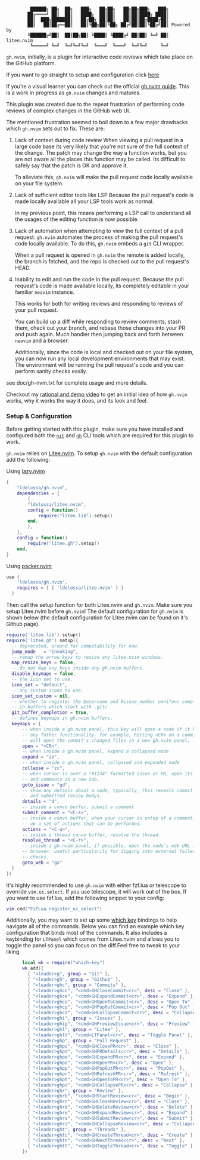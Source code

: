              ██████╗ ██╗  ██╗   ███╗   ██╗██╗   ██╗██╗███╗   ███╗
            ██╔════╝ ██║  ██║   ████╗  ██║██║   ██║██║████╗ ████║
            ██║  ███╗███████║   ██╔██╗ ██║██║   ██║██║██╔████╔██║
            ██║   ██║██╔══██║   ██║╚██╗██║╚██╗ ██╔╝██║██║╚██╔╝██║ Powered by
            ╚██████╔╝██║  ██║██╗██║ ╚████║ ╚████╔╝ ██║██║ ╚═╝ ██║ litee.nvim
             ╚═════╝ ╚═╝  ╚═╝╚═╝╚═╝  ╚═══╝  ╚═══╝  ╚═╝╚═╝     ╚═╝


`gh.nvim`, initially, is a plugin for interactive code reviews which take place
on the GitHub platform.

If you want to go straight to setup and configuration click [here](#setup--configuration)

If you're a visual learner you can check out the official [gh.nvim guide](https://who.ldelossa.is/posts/gh-nvim/). 
This is a work in progress as ``gh.nvim`` changes and matures.

This plugin was created due to the repeat frustration of performing code reviews
of complex changes in the GitHub web UI.

The mentioned frustration seemed to boil down to a few major drawbacks which `gh.nvim`
sets out to fix. These are:

1) Lack of context during code review
    When viewing a pull request in a large code base its very likely that you're
    not sure of the full context of the change. The patch may change the way a
    function works, but you are not aware all the places this function may be
    called. Its difficult to safely say that the patch is OK and approve it.

    To alleviate this, `gh.nvim` will make the pull request code locally available
    on your file system.

2) Lack of sufficient editor tools like LSP
    Because the pull request's code is made locally available all your LSP tools
    work as normal.

    In my previous point, this means performing a LSP call to understand all the
    usages of the editing function is now possible.

3) Lack of automation when attempting to view the full context of a pull request.
    `gh.nvim` automates the process of making the pull request's code locally available.
    To do this, `gh.nvim` embeds a `git` CLI wrapper.

    When a pull request is opened in `gh.nvim` the remote is added locally, the
    branch is fetched, and the repo is checked out to the pull request's HEAD.

4) Inability to edit and run the code in the pull request.
    Because the pull request's code is made available locally, its completely
    editable in your familiar `neovim` instance.

    This works for both for writing reviews and responding to reviews of your
    pull request.

    You can build up a diff while responding to review comments, stash them,
    check out your branch, and rebase those changes into your PR and push again.
    Much handier then jumping back and forth between `neovim` and a browser.

    Additionally, since the code is local and checked out on your file system,
    you can now run any local development environments that may exist. The
    environment will be running the pull request's code and you can perform sanity
    checks easily.

see doc/gh-nvm.txt for complete usage and more details.

Checkout my [rational and demo video](https://youtu.be/hhrWwYfMK1I) to get an initial idea
of how `gh.nvim` works, why it works the way it does, and its look and feel.

### Setup & Configuration

Before getting started with this plugin, make sure you have installed and configured both
the [`git`](https://git-scm.com/) and [`gh`](https://github.com/cli/cli) CLI tools which
are required for this plugin to work.


`gh.nvim` relies on [Litee.nvim](https://github.com/ldelossa/litee.nvim). To setup `gh.nvim`
with the default configuration add the following:

Using [lazy.nvim](https://github.com/folke/lazy.nvim)

```lua
{
    "ldelossa/gh.nvim",
    dependencies = {
        {
        "ldelossa/litee.nvim",
        config = function()
            require("litee.lib").setup()
        end,
        },
    },
    config = function()
        require("litee.gh").setup()
    end,
}

```

Using [packer.nvim](https://github.com/wbthomason/packer.nvim)

```lua
use {
    'ldelossa/gh.nvim',
    requires = { { 'ldelossa/litee.nvim' } }
  }
```

Then call the setup function for both Litee.nvim and `gh.nvim`. Make sure you setup
Litee.nvim before `gh.nvim`! The default configuration for `gh.nvim` is shown below (the
default configuration for Litee.nvim can be found on it's Github page).

```lua
require('litee.lib').setup()
require('litee.gh').setup({
  -- deprecated, around for compatability for now.
  jump_mode   = "invoking",
  -- remap the arrow keys to resize any litee.nvim windows.
  map_resize_keys = false,
  -- do not map any keys inside any gh.nvim buffers.
  disable_keymaps = false,
  -- the icon set to use.
  icon_set = "default",
  -- any custom icons to use.
  icon_set_custom = nil,
  -- whether to register the @username and #issue_number omnifunc completion
  -- in buffers which start with .git/
  git_buffer_completion = true,
  -- defines keymaps in gh.nvim buffers.
  keymaps = {
      -- when inside a gh.nvim panel, this key will open a node if it has
      -- any futher functionality. for example, hitting <CR> on a commit node
      -- will open the commit's changed files in a new gh.nvim panel.
      open = "<CR>",
      -- when inside a gh.nvim panel, expand a collapsed node
      expand = "zo",
      -- when inside a gh.nvim panel, collpased and expanded node
      collapse = "zc",
      -- when cursor is over a "#1234" formatted issue or PR, open its details
      -- and comments in a new tab.
      goto_issue = "gd",
      -- show any details about a node, typically, this reveals commit messages
      -- and submitted review bodys.
      details = "d",
      -- inside a convo buffer, submit a comment
      submit_comment = "<C-s>",
      -- inside a convo buffer, when your cursor is ontop of a comment, open
      -- up a set of actions that can be performed.
      actions = "<C-a>",
      -- inside a thread convo buffer, resolve the thread.
      resolve_thread = "<C-r>",
      -- inside a gh.nvim panel, if possible, open the node's web URL in your
      -- browser. useful particularily for digging into external failed CI
      -- checks.
      goto_web = "gx"
  }
})
```

It's highly recommended to use `gh.nvim` with either fzf.lua or telescope to override
`vim.ui.select`. If you use telescope, it will work out of the box. If you want to use
fzf.lua, add the following snippet to your config:

```lua
vim.cmd("FzfLua register_ui_select")
```

Additionally, you may want to set up some [which
key](https://github.com/folke/which-key.nvim) bindings to help navigate all of the
commands. Below you can find an example which key configuration that binds most of the
commands. It also includes a keybinding for `LTPanel` which comes from Litee.nvim and
allows you to toggle the panel so you can focus on the diff.Feel free to tweak to your
liking.

```lua
      local wk = require("which-key")
      wk.add({
        { "<leader>g", group = "Git" },
        { "<leader>gh", group = "Github" },
        { "<leader>ghc", group = "Commits" },
        { "<leader>ghcc", "<cmd>GHCloseCommit<cr>", desc = "Close" },
        { "<leader>ghce", "<cmd>GHExpandCommit<cr>", desc = "Expand" },
        { "<leader>ghco", "<cmd>GHOpenToCommit<cr>", desc = "Open To" },
        { "<leader>ghcp", "<cmd>GHPopOutCommit<cr>", desc = "Pop Out" },
        { "<leader>ghcz", "<cmd>GHCollapseCommit<cr>", desc = "Collapse" },
        { "<leader>ghi", group = "Issues" },
        { "<leader>ghip", "<cmd>GHPreviewIssue<cr>", desc = "Preview" },
        { "<leader>ghl", group = "Litee" },
        { "<leader>ghlt", "<cmd>LTPanel<cr>", desc = "Toggle Panel" },
        { "<leader>ghp", group = "Pull Request" },
        { "<leader>ghpc", "<cmd>GHClosePR<cr>", desc = "Close" },
        { "<leader>ghpd", "<cmd>GHPRDetails<cr>", desc = "Details" },
        { "<leader>ghpe", "<cmd>GHExpandPR<cr>", desc = "Expand" },
        { "<leader>ghpo", "<cmd>GHOpenPR<cr>", desc = "Open" },
        { "<leader>ghpp", "<cmd>GHPopOutPR<cr>", desc = "PopOut" },
        { "<leader>ghpr", "<cmd>GHRefreshPR<cr>", desc = "Refresh" },
        { "<leader>ghpt", "<cmd>GHOpenToPR<cr>", desc = "Open To" },
        { "<leader>ghpz", "<cmd>GHCollapsePR<cr>", desc = "Collapse" },
        { "<leader>ghr", group = "Review" },
        { "<leader>ghrb", "<cmd>GHStartReview<cr>", desc = "Begin" },
        { "<leader>ghrc", "<cmd>GHCloseReview<cr>", desc = "Close" },
        { "<leader>ghrd", "<cmd>GHDeleteReview<cr>", desc = "Delete" },
        { "<leader>ghre", "<cmd>GHExpandReview<cr>", desc = "Expand" },
        { "<leader>ghrs", "<cmd>GHSubmitReview<cr>", desc = "Submit" },
        { "<leader>ghrz", "<cmd>GHCollapseReview<cr>", desc = "Collapse" },
        { "<leader>ght", group = "Threads" },
        { "<leader>ghtc", "<cmd>GHCreateThread<cr>", desc = "Create" },
        { "<leader>ghtn", "<cmd>GHNextThread<cr>", desc = "Next" },
        { "<leader>ghtt", "<cmd>GHToggleThread<cr>", desc = "Toggle" },
      })
```

